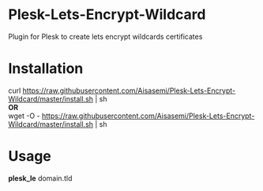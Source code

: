 # Plesk-Lets-Encrypt-Wildcard
Plugin for Plesk to create lets encrypt wildcards certificates

# Installation
curl https://raw.githubusercontent.com/Aisasemi/Plesk-Lets-Encrypt-Wildcard/master/install.sh | sh  
**OR**  
wget -O -  https://raw.githubusercontent.com/Aisasemi/Plesk-Lets-Encrypt-Wildcard/master/install.sh | sh

# Usage

**plesk_le** domain.tld
